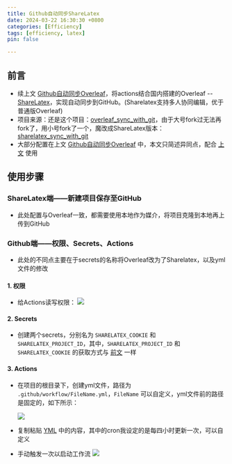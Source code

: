 ```yaml
---
title: Github自动同步ShareLatex
date: 2024-03-22 16:30:30 +0800
categories: [Efficiency]
tags: [efficiency, latex]
pin: false

---
```


## 前言

- 续上文 [Github自动同步Overleaf](/posts/OverleafSync)，将actions结合国内搭建的Overleaf -- [ShareLatex](https://sharelatex.cstcloud.cn/project)，实现自动同步到GitHub。(Sharelatex支持多人协同编辑，优于普通版Overleaf)
- 项目来源：还是这个项目：[overleaf_sync_with_git](https://github.com/subhamX/overleaf_sync_with_git)，由于大号fork过无法再fork了，用小号fork了一个，魔改成ShareLatex版本：[sharelatex_sync_with_git](https://github.com/MaylonXGT/sharelatex_sync_with_git)
- 大部分配置在上文 [Github自动同步Overleaf](/posts/OverleafSync) 中，本文只简述异同点，配合 [上文](/posts/OverleafSync) 使用

## 使用步骤
### ShareLatex端——新建项目保存至GitHub
- 此处配置与Overleaf一致，都需要使用本地作为媒介，将项目克隆到本地再上传到GitHub

### Github端——权限、Secrets、Actions
- 此处的不同点主要在于secrets的名称将Overleaf改为了Sharelatex，以及yml文件的修改

#### 1. 权限
- 给Actions读写权限：
![](https://cdn.jsdelivr.net/gh/Country-If/Typora-images/img/202403201943704.png)

#### 2. Secrets
- 创建两个secrets，分别名为 `SHARELATEX_COOKIE` 和 `SHARELATEX_PROJECT_ID`，其中，`SHARELATEX_PROJECT_ID` 和 `SHARELATEX_COOKIE` 的获取方式与 [前文](/posts/OverleafSync) 一样

#### 3. Actions
- 在项目的根目录下，创建yml文件，路径为 `.github/workflow/FileName.yml`，`FileName` 可以自定义，yml文件前的路径是固定的，如下所示：

  ![](https://cdn.jsdelivr.net/gh/Country-If/Typora-images/img/202403202133340.png)

- 复制粘贴 [YML](https://github.com/MaylonXGT/sharelatex_sync_with_git/blob/master/sync/Sync.yml) 中的内容，其中的cron我设定的是每四小时更新一次，可以自定义

- 手动触发一次以启动工作流
![](https://cdn.jsdelivr.net/gh/Country-If/Typora-images/img/202403202153114.png)
